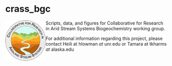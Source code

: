 # crass_bgc

<img align="left" width="25%" src=figures/CRASS_logo.png> 

Scripts, data, and figures for Collaborative for Research in Arid Stream Systems Biogeochemistry working group.

For additional information regarding this project, please contact Heili at hlowman _at_ unr.edu or Tamara at tkharms _at_ alaska.edu
